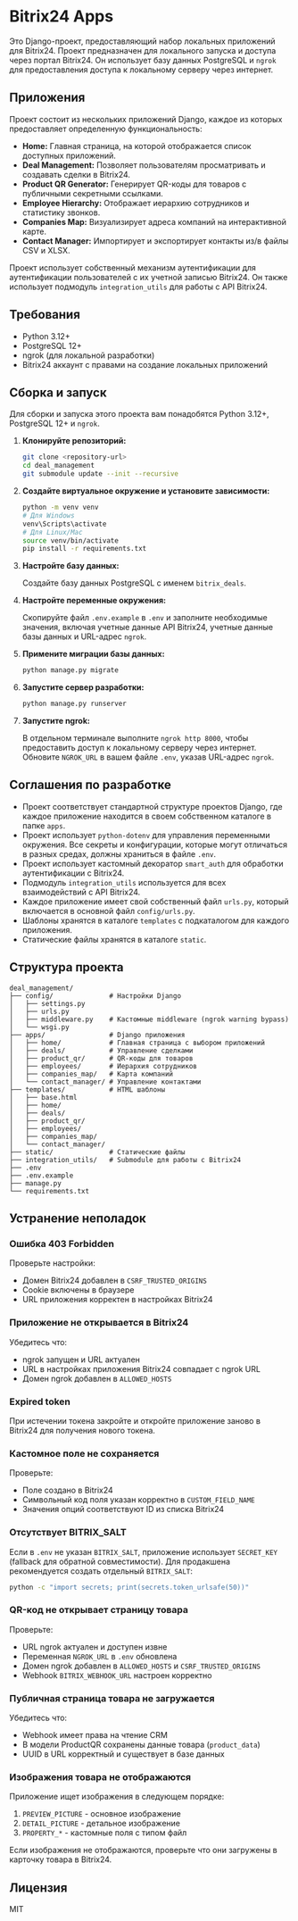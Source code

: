 # Bitrix24 Apps

Это Django-проект, предоставляющий набор локальных приложений для Bitrix24. Проект предназначен для локального запуска и доступа через портал Bitrix24. Он использует базу данных PostgreSQL и `ngrok` для предоставления доступа к локальному серверу через интернет.

## Приложения

Проект состоит из нескольких приложений Django, каждое из которых предоставляет определенную функциональность:

*   **Home:** Главная страница, на которой отображается список доступных приложений.
*   **Deal Management:** Позволяет пользователям просматривать и создавать сделки в Bitrix24.
*   **Product QR Generator:** Генерирует QR-коды для товаров с публичными секретными ссылками.
*   **Employee Hierarchy:** Отображает иерархию сотрудников и статистику звонков.
*   **Companies Map:** Визуализирует адреса компаний на интерактивной карте.
*   **Contact Manager:** Импортирует и экспортирует контакты из/в файлы CSV и XLSX.

Проект использует собственный механизм аутентификации для аутентификации пользователей с их учетной записью Bitrix24. Он также использует подмодуль `integration_utils` для работы с API Bitrix24.

## Требования

- Python 3.12+
- PostgreSQL 12+
- ngrok (для локальной разработки)
- Bitrix24 аккаунт с правами на создание локальных приложений

## Сборка и запуск

Для сборки и запуска этого проекта вам понадобятся Python 3.12+, PostgreSQL 12+ и `ngrok`.

1.  **Клонируйте репозиторий:**

    ```bash
    git clone <repository-url>
    cd deal_management
    git submodule update --init --recursive
    ```

2.  **Создайте виртуальное окружение и установите зависимости:**

    ```bash
    python -m venv venv
    # Для Windows
    venv\Scripts\activate
    # Для Linux/Mac
    source venv/bin/activate
    pip install -r requirements.txt
    ```

3.  **Настройте базу данных:**

    Создайте базу данных PostgreSQL с именем `bitrix_deals`.

4.  **Настройте переменные окружения:**

    Скопируйте файл `.env.example` в `.env` и заполните необходимые значения, включая учетные данные API Bitrix24, учетные данные базы данных и URL-адрес `ngrok`.

5.  **Примените миграции базы данных:**

    ```bash
    python manage.py migrate
    ```

6.  **Запустите сервер разработки:**

    ```bash
    python manage.py runserver
    ```

7.  **Запустите ngrok:**

    В отдельном терминале выполните `ngrok http 8000`, чтобы предоставить доступ к локальному серверу через интернет. Обновите `NGROK_URL` в вашем файле `.env`, указав URL-адрес `ngrok`.

## Соглашения по разработке

*   Проект соответствует стандартной структуре проектов Django, где каждое приложение находится в своем собственном каталоге в папке `apps`.
*   Проект использует `python-dotenv` для управления переменными окружения. Все секреты и конфигурации, которые могут отличаться в разных средах, должны храниться в файле `.env`.
*   Проект использует кастомный декоратор `smart_auth` для обработки аутентификации с Bitrix24.
*   Подмодуль `integration_utils` используется для всех взаимодействий с API Bitrix24.
*   Каждое приложение имеет свой собственный файл `urls.py`, который включается в основной файл `config/urls.py`.
*   Шаблоны хранятся в каталоге `templates` с подкаталогом для каждого приложения.
*   Статические файлы хранятся в каталоге `static`.

## Структура проекта

```
deal_management/
├── config/              # Настройки Django
│   ├── settings.py
│   ├── urls.py
│   ├── middleware.py    # Кастомные middleware (ngrok warning bypass)
│   └── wsgi.py
├── apps/                # Django приложения
│   ├── home/            # Главная страница с выбором приложений
│   ├── deals/           # Управление сделками
│   ├── product_qr/      # QR-коды для товаров
│   ├── employees/       # Иерархия сотрудников
│   ├── companies_map/   # Карта компаний
│   └── contact_manager/ # Управление контактами
├── templates/           # HTML шаблоны
│   ├── base.html
│   ├── home/
│   ├── deals/
│   ├── product_qr/
│   ├── employees/
│   ├── companies_map/
│   └── contact_manager/
├── static/              # Статические файлы
├── integration_utils/   # Submodule для работы с Bitrix24
├── .env
├── .env.example
├── manage.py
└── requirements.txt
```

## Устранение неполадок

### Ошибка 403 Forbidden

Проверьте настройки:
- Домен Bitrix24 добавлен в `CSRF_TRUSTED_ORIGINS`
- Cookie включены в браузере
- URL приложения корректен в настройках Bitrix24

### Приложение не открывается в Bitrix24

Убедитесь что:
- ngrok запущен и URL актуален
- URL в настройках приложения Bitrix24 совпадает с ngrok URL
- Домен ngrok добавлен в `ALLOWED_HOSTS`

### Expired token

При истечении токена закройте и откройте приложение заново в Bitrix24 для получения нового токена.

### Кастомное поле не сохраняется

Проверьте:
- Поле создано в Bitrix24
- Символьный код поля указан корректно в `CUSTOM_FIELD_NAME`
- Значения опций соответствуют ID из списка Bitrix24

### Отсутствует BITRIX_SALT

Если в `.env` не указан `BITRIX_SALT`, приложение использует `SECRET_KEY` (fallback для обратной совместимости). Для продакшена рекомендуется создать отдельный `BITRIX_SALT`:

```bash
python -c "import secrets; print(secrets.token_urlsafe(50))"
```

### QR-код не открывает страницу товара

Проверьте:
- URL ngrok актуален и доступен извне
- Переменная `NGROK_URL` в `.env` обновлена
- Домен ngrok добавлен в `ALLOWED_HOSTS` и `CSRF_TRUSTED_ORIGINS`
- Webhook `BITRIX_WEBHOOK_URL` настроен корректно

### Публичная страница товара не загружается

Убедитесь что:
- Webhook имеет права на чтение CRM
- В модели ProductQR сохранены данные товара (`product_data`)
- UUID в URL корректный и существует в базе данных

### Изображения товара не отображаются

Приложение ищет изображения в следующем порядке:
1. `PREVIEW_PICTURE` - основное изображение
2. `DETAIL_PICTURE` - детальное изображение
3. `PROPERTY_*` - кастомные поля с типом файл

Если изображения не отображаются, проверьте что они загружены в карточку товара в Bitrix24.

## Лицензия

MIT